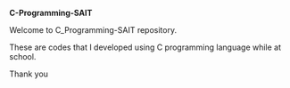 **C-Programming-SAIT**

Welcome to C_Programming-SAIT repository.

These are codes that I developed using C programming language while at school.

Thank you

